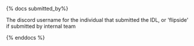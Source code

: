 {% docs submitted_by%}

The discord username for the individual that submitted the IDL, or 'flipside' if submitted by internal team

{% enddocs %}